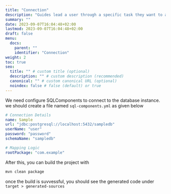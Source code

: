 ```yaml
---
title: "Connection"
description: "Guides lead a user through a specific task they want to accomplish, often with a sequence of steps."
summary: ""
date: 2023-09-07T16:04:48+02:00
lastmod: 2023-09-07T16:04:48+02:00
draft: false
menu:
  docs:
    parent: ""
    identifier: "Connection"
weight: 2
toc: true
seo:
  title: "" # custom title (optional)
  description: "" # custom description (recommended)
  canonical: "" # custom canonical URL (optional)
  noindex: false # false (default) or true
---
```


We need configure SQLComponents to connect to the database instance. we should create a file named `sql-components.yml` as given below

```yml
# Connection Details
name: Sample
url: "jdbc:postgresql://localhost:5432/sampledb"
userName: "user"
password: "password"
schemaName: "sampledb"

# Mapping Logic
rootPackage: "com.example"
```

After this, you can build the project with

```sh
mvn clean package
```

once the build is suvvessful, you should see the generated code under `target > generated-sources`